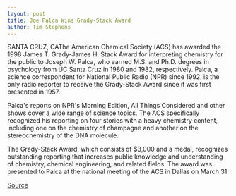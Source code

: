 ```yaml
---
layout: post
title: Joe Palca Wins Grady-Stack Award
author: Tim Stephens
---
```


SANTA CRUZ, CA­The American Chemical Society (ACS) has awarded the  1998 James T. Grady-James H. Stack Award for interpreting chemistry for  the public to Joseph W. Palca, who earned M.S. and Ph.D. degrees in  psychology from UC Santa Cruz in 1980 and 1982, respectively. Palca, a  science correspondent for National Public Radio (NPR) since 1992, is the  only radio reporter to receive the Grady-Stack Award since it was first  presented in 1957.

Palca's reports on NPR's Morning Edition, All Things Considered and  other shows cover a wide range of science topics. The ACS specifically  recognized his reporting on four stories with a heavy chemistry content,  including one on the chemistry of champagne and another on the  stereochemistry of the DNA molecule.

The Grady-Stack Award, which consists of $3,000 and a medal,  recognizes outstanding reporting that increases public knowledge and  understanding of chemistry, chemical engineering, and related fields. The  award was presented to Palca at the national meeting of the ACS in Dallas  on March 31.

[Source](http://www1.ucsc.edu/news_events/press_releases/archive/97-98/04-98/041398-UCSC_graduate_Joe_P.html "Permalink to 041398-UCSC_graduate_Joe_P")
